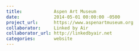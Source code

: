 ```yaml
---
title:            Aspen Art Museum
date:             2014-05-01 00:00:00 -0500
project_url:      https://www.aspenartmuseum.org
collaborator:     Linked by Air
collaborator_url: http://linkedbyair.net
categories:       website
---
```

